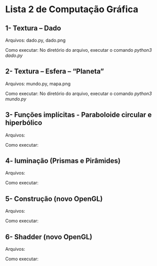 # Lista 2 de Computação Gráfica

## 1- Textura – Dado
Arquivos: dado.py, dado.png

Como executar: No diretório do arquivo, executar o comando *python3 dado.py*


## 2- Textura – Esfera – “Planeta” 
Arquivos: mundo.py, mapa.png

Como executar: No diretório do arquivo, executar o comando *python3 mundo.py*


## 3- Funções implícitas - Paraboloide circular e hiperbólico 
Arquivos:

Como executar:


## 4- luminação (Prismas e Pirâmides)
Arquivos:

Como executar:


## 5- Construção (novo OpenGL)
Arquivos:

Como executar:


## 6- Shadder (novo OpenGL)
Arquivos:

Como executar:
